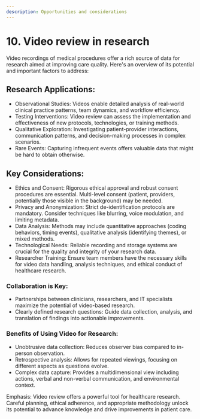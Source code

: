 ```yaml
---
description: Opportunities and considerations
---
```


# 10. Video review in research

Video recordings of medical procedures offer a rich source of data for research aimed at improving care quality. Here's an overview of its potential and important factors to address:

## Research Applications:

* Observational Studies: Videos enable detailed analysis of real-world clinical practice patterns, team dynamics, and workflow efficiency.
* Testing Interventions: Video review can assess the implementation and effectiveness of new protocols, technologies, or training methods.
* Qualitative Exploration: Investigating patient-provider interactions, communication patterns, and decision-making processes in complex scenarios.
* Rare Events: Capturing infrequent events offers valuable data that might be hard to obtain otherwise.

## Key Considerations:

* Ethics and Consent: Rigorous ethical approval and robust consent procedures are essential. Multi-level consent (patient, providers, potentially those visible in the background) may be needed.
* Privacy and Anonymization: Strict de-identification protocols are mandatory. Consider techniques like blurring, voice modulation, and limiting metadata.
* Data Analysis: Methods may include quantitative approaches (coding behaviors, timing events), qualitative analysis (identifying themes), or mixed methods.
* Technological Needs: Reliable recording and storage systems are crucial for the quality and integrity of your research data.
* Researcher Training: Ensure team members have the necessary skills for video data handling, analysis techniques, and ethical conduct of healthcare research.

### Collaboration is Key:

* Partnerships between clinicians, researchers, and IT specialists maximize the potential of video-based research.
* Clearly defined research questions: Guide data collection, analysis, and translation of findings into actionable improvements.

### Benefits of Using Video for Research:

* Unobtrusive data collection: Reduces observer bias compared to in-person observation.
* Retrospective analysis: Allows for repeated viewings, focusing on different aspects as questions evolve.
* Complex data capture: Provides a multidimensional view including actions, verbal and non-verbal communication, and environmental context.

Emphasis: Video review offers a powerful tool for healthcare research. Careful planning, ethical adherence, and appropriate methodology unlock its potential to advance knowledge and drive improvements in patient care.
